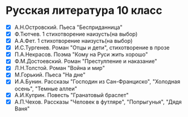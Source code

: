 # Русская литература 10 класс
- [x] А.Н.Островский. Пьеса "Бесприданница"
- [x] Ф.Тютчев. 1 стихотворение наизусть(на выбор)
- [x] А.А.Фет. 1 стихотворение наизусть(на выбор)
- [x] И.С.Тургенев. Роман "Отцы и дети", стихотворение в прозе
- [x] П.А.Некрасов. Поэма "Кому на Руси жить хорошо"
- [x] Ф.М.Достоевский. Роман "Престулпение и наказание"
- [x] Л.Н.Толстой. Роман "Война и мир"
- [x] М.Горький. Пьеса "На дне"
- [x] И.А.Бунин. Рассказы "Господин из Сан-Франциско", "Холодная осень", "Темные аллеи"
- [x] А.И.Куприн. Повесть "Гранатовый браслет"
- [x] А.П.Чехов. Рассказы "Человек в футляре", "Попрыгунья", "Дядя Ваня"
